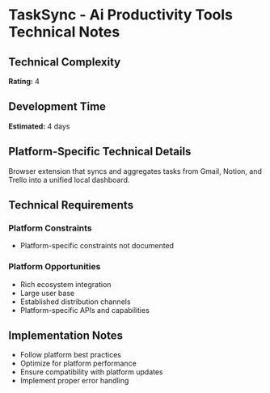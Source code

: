 # TaskSync - Ai Productivity Tools Technical Notes

## Technical Complexity
**Rating:** 4

## Development Time
**Estimated:** 4 days

## Platform-Specific Technical Details
Browser extension that syncs and aggregates tasks from Gmail, Notion, and Trello into a unified local dashboard.

## Technical Requirements

### Platform Constraints
- Platform-specific constraints not documented

### Platform Opportunities
- Rich ecosystem integration
- Large user base
- Established distribution channels
- Platform-specific APIs and capabilities

## Implementation Notes
- Follow platform best practices
- Optimize for platform performance
- Ensure compatibility with platform updates
- Implement proper error handling
